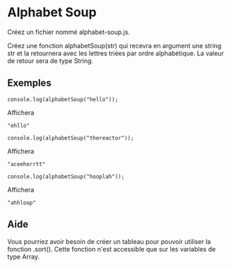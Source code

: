 # Alphabet Soup

Créez un fichier nommé alphabet-soup.js.

Créez une fonction alphabetSoup(str) qui recevra en argument une string str et la retournera avec les lettres triées par ordre alphabétique. La valeur de retour sera de type String.

## Exemples

```
console.log(alphabetSoup("hello"));
```

Affichera

```
"ehllo"
```

```
console.log(alphabetSoup("thereactor"));
```

Affichera

```
"aceehorrtt"
```

```
console.log(alphabetSoup("hooplah"));
```

Affichera

```
"ahhloop"
```

## Aide

Vous pourriez avoir besoin de créer un tableau pour pouvoir utiliser la fonction .sort(). Cette fonction n'est accessible que sur les variables de type Array.
